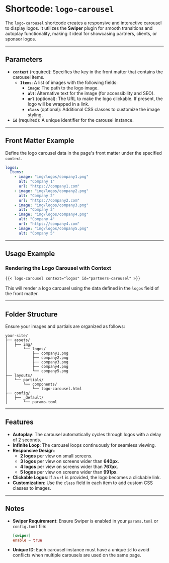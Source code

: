 # Shortcode: `logo-carousel`

The `logo-carousel` shortcode creates a responsive and interactive carousel to display logos. It utilizes the **Swiper**
plugin for smooth transitions and autoplay functionality, making it ideal for showcasing partners, clients, or sponsor
logos.

---

## Parameters

- **`context`** (required): Specifies the key in the front matter that contains the carousel items.
    - **`Items`**: A list of images with the following fields:
        - **`image`**: The path to the logo image.
        - **`alt`**: Alternative text for the image (for accessibility and SEO).
        - **`url`** (optional): The URL to make the logo clickable. If present, the logo will be wrapped in a link.
        - **`class`** (optional): Additional CSS classes to customize the image styling.
- **`id`** (required): A unique identifier for the carousel instance.

---

## Front Matter Example

Define the logo carousel data in the page's front matter under the specified `context`.

```yaml
logos:
  Items:
    - image: "img/logos/company1.png"
      alt: "Company 1"
      url: "https://company1.com"
    - image: "img/logos/company2.png"
      alt: "Company 2"
      url: "https://company2.com"
    - image: "img/logos/company3.png"
      alt: "Company 3"
    - image: "img/logos/company4.png"
      alt: "Company 4"
      url: "https://company4.com"
    - image: "img/logos/company5.png"
      alt: "Company 5"
```

---

## Usage Example

### Rendering the Logo Carousel with Context

```markdown
{{< logo-carousel context="logos" id="partners-carousel" >}}
```

This will render a logo carousel using the data defined in the `logos` field of the front matter.

---

## Folder Structure

Ensure your images and partials are organized as follows:

```plaintext
your-site/
├── assets/
│   ├── img/
│       └── logos/
│           ├── company1.png
│           ├── company2.png
│           ├── company3.png
│           ├── company4.png
│           └── company5.png
├── layouts/
│   └── partials/
│       └── components/
│           └── logo-carousel.html
├── config/
│   ├── _default/
│       └── params.toml
```

---

## Features

- **Autoplay**: The carousel automatically cycles through logos with a delay of 2 seconds.
- **Infinite Loop**: The carousel loops continuously for seamless viewing.
- **Responsive Design**:
    - **2 logos** per view on small screens.
    - **3 logos** per view on screens wider than **640px**.
    - **4 logos** per view on screens wider than **767px**.
    - **5 logos** per view on screens wider than **991px**.
- **Clickable Logos**: If a `url` is provided, the logo becomes a clickable link.
- **Customization**: Use the `class` field in each item to add custom CSS classes to images.

---

## Notes

- **Swiper Requirement**: Ensure Swiper is enabled in your `params.toml` or `config.toml` file:

  ```toml
  [swiper]
  enable = true
  ```

- **Unique ID**: Each carousel instance must have a unique `id` to avoid conflicts when multiple carousels are used on
  the same page.
